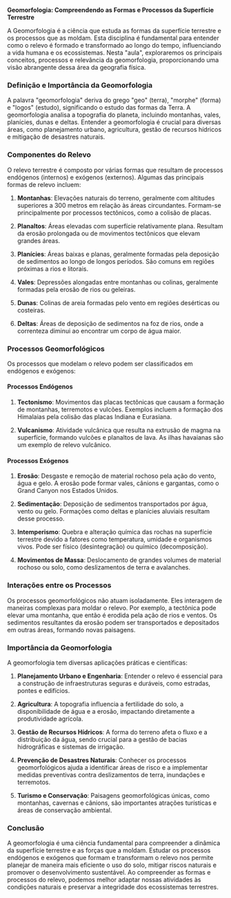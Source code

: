**Geomorfologia: Compreendendo as Formas e Processos da Superfície Terrestre**

A Geomorfologia é a ciência que estuda as formas da superfície terrestre e os processos que as moldam. Esta disciplina é fundamental para entender como o relevo é formado e transformado ao longo do tempo, influenciando a vida humana e os ecossistemas. Nesta "aula", exploraremos os principais conceitos, processos e relevância da geomorfologia, proporcionando uma visão abrangente dessa área da geografia física.

### **Definição e Importância da Geomorfologia**

A palavra "geomorfologia" deriva do grego "geo" (terra), "morphe" (forma) e "logos" (estudo), significando o estudo das formas da Terra. A geomorfologia analisa a topografia do planeta, incluindo montanhas, vales, planícies, dunas e deltas. Entender a geomorfologia é crucial para diversas áreas, como planejamento urbano, agricultura, gestão de recursos hídricos e mitigação de desastres naturais.

### **Componentes do Relevo**

O relevo terrestre é composto por várias formas que resultam de processos endógenos (internos) e exógenos (externos). Algumas das principais formas de relevo incluem:

1. **Montanhas**: Elevações naturais do terreno, geralmente com altitudes superiores a 300 metros em relação às áreas circundantes. Formam-se principalmente por processos tectônicos, como a colisão de placas.

2. **Planaltos**: Áreas elevadas com superfície relativamente plana. Resultam da erosão prolongada ou de movimentos tectônicos que elevam grandes áreas.

3. **Planícies**: Áreas baixas e planas, geralmente formadas pela deposição de sedimentos ao longo de longos períodos. São comuns em regiões próximas a rios e litorais.

4. **Vales**: Depressões alongadas entre montanhas ou colinas, geralmente formadas pela erosão de rios ou geleiras.

5. **Dunas**: Colinas de areia formadas pelo vento em regiões desérticas ou costeiras.

6. **Deltas**: Áreas de deposição de sedimentos na foz de rios, onde a correnteza diminui ao encontrar um corpo de água maior.

### **Processos Geomorfológicos**

Os processos que modelam o relevo podem ser classificados em endógenos e exógenos:

#### **Processos Endógenos**

1. **Tectonismo**: Movimentos das placas tectônicas que causam a formação de montanhas, terremotos e vulcões. Exemplos incluem a formação dos Himalaias pela colisão das placas Indiana e Eurasiana.

2. **Vulcanismo**: Atividade vulcânica que resulta na extrusão de magma na superfície, formando vulcões e planaltos de lava. As ilhas havaianas são um exemplo de relevo vulcânico.

#### **Processos Exógenos**

1. **Erosão**: Desgaste e remoção de material rochoso pela ação do vento, água e gelo. A erosão pode formar vales, cânions e gargantas, como o Grand Canyon nos Estados Unidos.

2. **Sedimentação**: Deposição de sedimentos transportados por água, vento ou gelo. Formações como deltas e planícies aluviais resultam desse processo.

3. **Intemperismo**: Quebra e alteração química das rochas na superfície terrestre devido a fatores como temperatura, umidade e organismos vivos. Pode ser físico (desintegração) ou químico (decomposição).

4. **Movimentos de Massa**: Deslocamento de grandes volumes de material rochoso ou solo, como deslizamentos de terra e avalanches.

### **Interações entre os Processos**

Os processos geomorfológicos não atuam isoladamente. Eles interagem de maneiras complexas para moldar o relevo. Por exemplo, a tectônica pode elevar uma montanha, que então é erodida pela ação de rios e ventos. Os sedimentos resultantes da erosão podem ser transportados e depositados em outras áreas, formando novas paisagens.

### **Importância da Geomorfologia**

A geomorfologia tem diversas aplicações práticas e científicas:

1. **Planejamento Urbano e Engenharia**: Entender o relevo é essencial para a construção de infraestruturas seguras e duráveis, como estradas, pontes e edifícios.

2. **Agricultura**: A topografia influencia a fertilidade do solo, a disponibilidade de água e a erosão, impactando diretamente a produtividade agrícola.

3. **Gestão de Recursos Hídricos**: A forma do terreno afeta o fluxo e a distribuição da água, sendo crucial para a gestão de bacias hidrográficas e sistemas de irrigação.

4. **Prevenção de Desastres Naturais**: Conhecer os processos geomorfológicos ajuda a identificar áreas de risco e a implementar medidas preventivas contra deslizamentos de terra, inundações e terremotos.

5. **Turismo e Conservação**: Paisagens geomorfológicas únicas, como montanhas, cavernas e cânions, são importantes atrações turísticas e áreas de conservação ambiental.

### **Conclusão**

A geomorfologia é uma ciência fundamental para compreender a dinâmica da superfície terrestre e as forças que a moldam. Estudar os processos endógenos e exógenos que formam e transformam o relevo nos permite planejar de maneira mais eficiente o uso do solo, mitigar riscos naturais e promover o desenvolvimento sustentável. Ao compreender as formas e processos do relevo, podemos melhor adaptar nossas atividades às condições naturais e preservar a integridade dos ecossistemas terrestres.